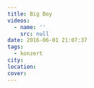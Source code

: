 ```yaml
---
title: Big Boy
videos:
  - name: ''
    src: null
date: 2016-06-01 21:07:37
tags:
  - konzert
city:
location:
cover:
---
```

